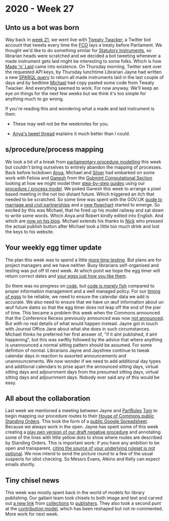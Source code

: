 # 2020 - Week 27

## Unto us a bot was born

Way back in [week 21](https://ukparliament.github.io/ontologies/meta/weeknotes/2020/14/), we went live with [Tweaty Twacker](https://twitter.com/tweatytwacker), a Twitter bot account that tweets every time the [FCO](https://www.gov.uk/government/organisations/foreign-commonwealth-office) lays a treaty before Parliament. We thought we'd like to do something similar for [Statutory Instruments](https://www.parliament.uk/site-information/glossary/statutory-instruments-sis/), so librarian heads were scratched and we decided a bot tweeting whenever a made instrument gets laid might be interesting to some folks. Which is how [Made 'n' Laid](https://twitter.com/madenlaid) came into existence. On Thursday morning, Twitter sent over the requested API keys, by Thursday lunchtime Librarian Jayne had written a new [SPARQL query](https://ukparliament.github.io/ontologies/procedure/meta/queries/) to return all made instruments laid in the last couple of days and by bedtime [Michael](https://twitter.com/fantasticlife) had copy pasted some code from Tweaty Twacker. And everything seemed to work. For now anyway. We'll keep an eye on things for the next few weeks but we think it's too simple for anything much to go wrong.

If you're reading this and wondering what a made and laid instrument is then:

* These may well not be the weeknotes for you.

* [Anya's tweet thread](https://twitter.com/bitten_/status/1278758104369442817) explains it much better than I could.

## s/procedure/process mapping

We took a bit of a break from [parliamentary procedure modelling](https://ukparliament.github.io/ontologies/procedure/procedure-ontology.html#maps) this week but couldn't bring ourselves to entirely abandon the mapping of processes. Back before lockdown [Anya](https://twitter.com/bitten_), Michael and [Silver](https://twitter.com/silveroliver) had embarked on some work with Felisia and [Ganesh](https://twitter.com/gansenthi) from the [Gubmint Computational Section](https://www.gov.uk/government/organisations/government-digital-service) looking at how we might model their [step-by-step guides](https://design-system.service.gov.uk/patterns/step-by-step-navigation/) using our [procedure / process model](https://ukparliament.github.io/ontologies/procedure/procedure-ontology.html). We poked Ganesh this week to arrange a pixel based meeting in the not too distant future. Which triggered an itch that needed to be scratched. So some time was spent with the GOV.UK [guide to marriage and civil partnerships](https://www.gov.uk/marriages-civil-partnerships) and a [new flowchart](https://github.com/fantasticlife/process-flows/blob/master/maps/marriage/marriage.pdf) started to emerge. So excited by this was Michael, that he fired up his model railway and sat down to write some words. Which Anya and Robert kindly edited into English. And which are [now on his blog](https://smethur.st/posts/176135871). Michael extends his thanks to [Nick](https://twitter.com/njh) who pressed the actual publish button after Michael took a little too much drink and lost the keys to his website.

## Your weekly egg timer update

The plan this week was to spend a little [more time testing](https://trello.com/c/78XF5ror/125-test-egg-timer-against-data-we-have). But plans are for project managers and we have neither. Busy librarians self-organised and testing was put off til next week. At which point we hope the egg timer will return correct dates and [your eggs just how you like them](https://www.youtube.com/watch?v=zJsYgqQ0zEk).

So there was no progress on [code](https://github.com/fantasticlife/egg-timer), but [code is merely fish](https://redmonk.com/jgovernor/2007/04/05/why-applications-are-like-fish-and-data-is-like-wine/) compared to proper information management and a well managed policy. For our [timing of eggs](http://parliament-calendar.herokuapp.com/) to be reliable, we need to ensure the calendar data we add is accurate. We also need to ensure that we have un œuf information about un œuf future dates so that the egg timer does not leap off the end of the pier of time. This became a problem this week when the Commons announced that the Conference Recess previously announced was now [not announced](https://publications.parliament.uk/pa/cm5801/cmvote/200701v01.html#anchor-7). But with no real details of what would happen instead. Jayne got in touch with Journal Office Jane about what she does in such circumstances. Michael thinks he preferred her first answer of, "if it aint published, it aint happening", but this was swiftly followed by the advice that where anything is unannounced a normal sitting pattern should be assumed. For some defintion of normal. Librarians Jayne and Jayshree continue to tweak calendar days in reaction to assorted announcements and unannouncements. We now wonder if we need to add additional day types and additional calendars to prise apart the announced sitting days, virtual sitting days and adjournment days from the presumed sitting days, virtual sitting days and adjournment days. Nobody ever said any of this would be easy.

## All about the collaboration

Last week we mentioned a meeting between Jayne and [ParlRules](https://parlrulesdata.org/) [Tom](https://twitter.com/tomgfleming) to begin mapping our procedure routes to their [House of Commons public Standing Orders](http://standing-orders.herokuapp.com/). This took the form of a [public Google Spreadsheet](https://docs.google.com/spreadsheets/d/1HkFYQ2bJeYGCnbTNBv-bQAiFL33n7fx1kgY30R5Gbz4/edit?usp=sharing). Because we always work in the open. Jayne has spent some of this week creating a [play pen version of our draft negative procedure](https://github.com/ukparliament/ontologies/blob/master/procedure/flowcharts/sis/play-pen/draft-negative.pdf) and annotating some of the lines with little yellow dots to show where routes are described by Standing Orders. This is important work: if you have any ambition to be open and transparent, [citing the source of your underlying ruleset is not optional](https://smethur.st/posts/176135871#always-cite-sources). We now intend to send the picture round to a few of the usual suspects for idiot checking. So Messrs Evans, Atkins and Kelly can expect emails shortly.

## Tiny chisel news

This week was mostly spent back in the world of models for library publishing. Our gallant team took chisels to both image and text and carved out [a new link](https://ukparliament.github.io/ontologies/publisher/publisher-ontology.html#d4e162) from [collections](https://ukparliament.github.io/ontologies/record/record-ontology.html#d4e94) to [publishers](https://ukparliament.github.io/ontologies/publisher/publisher-ontology.html#d4e85). They also took a second punt at the [contribution model](https://ukparliament.github.io/ontologies/contribution/contribution-ontology.html), which has been reshaped but not re-commented. More work for next week.

